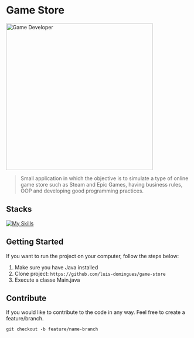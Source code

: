 # Game Store

<img src="https://i.pinimg.com/564x/d1/35/56/d13556ec053cffc2410a682ee33436d6.jpg" alt="Game Developer" width="400">

> Small application in which the objective is to simulate a type of online game store such as Steam and Epic Games, having business rules, OOP and developing good programming practices.

## Stacks

[![My Skills](https://skillicons.dev/icons?i=git,java)](https://skillicons.dev)

## Getting Started

If you want to run the project on your computer, follow the steps below:

1. Make sure you have Java installed
2. Clone project: `https://github.com/luis-domingues/game-store`
3. Execute a classe Main.java

## Contribute
If you would like to contribute to the code in any way. Feel free to create a feature/branch.

`git checkout -b feature/name-branch`
